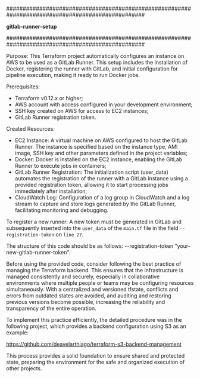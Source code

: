 ##################################################################################################

**gitlab-runner-setup**

##################################################################################################


Purpose:
This Terraform project automatically configures an instance on AWS to be used as a GitLab Runner. This setup includes the installation of Docker, registering the runner with GitLab, and initial configuration for pipeline execution, making it ready to run Docker jobs.

Prerequisites:
- Terraform v0.12.x or higher;
- AWS account with access configured in your development environment;
- SSH key created on AWS for access to EC2 instances;
- GitLab Runner registration token.

Created Resources:
- EC2 Instance: A virtual machine on AWS configured to host the GitLab Runner. The instance is specified based on the instance type, AMI image, SSH key and other parameters defined in the project variables;
- Docker: Docker is installed on the EC2 instance, enabling the GitLab Runner to execute jobs in containers;
- GitLab Runner Registration: The initialization script (user_data) automates the registration of the runner with a GitLab instance using a provided registration token, allowing it to start processing jobs immediately after installation;
- CloudWatch Log: Configuration of a log group in CloudWatch and a log stream to capture and store logs generated by the GitLab Runner, facilitating monitoring and debugging.

To register a new runner:
A new token must be generated in GitLab and subsequently inserted into the `user_data` of the `main.tf` file in the field `--registration-token` on `line 27`.

The structure of this code should be as follows:
--registration-token "your-new-gitlab-runner-token".

Before using the provided code, consider following the best practice of managing the Terraform backend. This ensures that the infrastructure is managed consistently and securely, especially in collaborative environments where multiple people or teams may be configuring resources simultaneously. With a centralized and versioned tfstate, conflicts and errors from outdated states are avoided, and auditing and restoring previous versions become possible, increasing the reliability and transparency of the entire operation.

To implement this practice efficiently, the detailed procedure was in the following project, which provides a backend configuration using S3 as an example:

https://github.com/deavelarthiago/terraform-s3-backend-management

This process provides a solid foundation to ensure shared and protected state, preparing the environment for the safe and organized execution of other projects.
